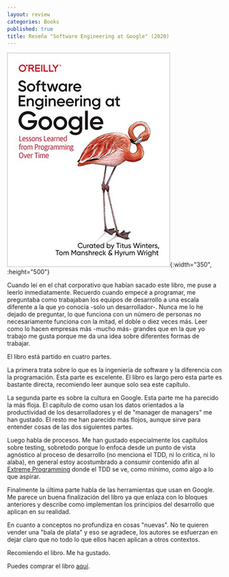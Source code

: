 ```yaml
---
layout: review
categories: Books
published: true
title: Reseña "Software Engineering at Google" (2020)
---
```

![](/assets/softwareengineeringatgooglelessonslearnedfromprogrammingovertimeenglishedition.jpg){:width="350", :height="500"}

Cuando leí en el chat corporativo que habían sacado este libro, me puse a leerlo inmediatamente. Recuerdo cuando empecé a programar, me preguntaba como trabajaban los equipos de desarrollo a una escala diferente a la que yo conocía -solo un desarrollador-. Nunca me lo he dejado de preguntar, lo que funciona con un número de personas no necesariamente funciona con la mitad, el doble o diez veces más. Leer como lo hacen empresas más -mucho más- grandes que en la que yo trabajo me gusta porque me da una idea sobre diferentes formas de trabajar.

El libro está partido en cuatro partes.

La primera trata sobre lo que es la ingeniería de software y la diferencia con la programación. Esta parte es excelente. El libro es largo pero esta parte es bastante directa, recomiendo leer aunque solo sea este capítulo.

La segunda parte es sobre la cultura en Google. Esta parte me ha parecido la más floja. El capítulo de como usan los datos orientados a la productividad de los desarrolladores y el de "manager de managers" me han gustado. El resto me han parecido más flojos, aunque sirve para entender cosas de las dos siguientes partes.

Luego habla de procesos. Me han gustado especialmente los capítulos sobre testing, sobretodo porque lo enfoca desde un punto de vista agnóstico al proceso de desarrollo (no menciona el TDD, ni lo critica, ni lo alaba), en general estoy acostumbrado a consumir contenido afín al [Extreme Programming](https://en.wikipedia.org/wiki/Extreme_programming) donde el TDD se ve, como mínimo, como algo a lo que aspirar.

Finalmente la última parte habla de las herramientas que usan en Google. Me parece un buena finalización del libro ya que enlaza con lo bloques anteriores y describe como implementan los principios del desarrollo que aplican en su realidad.

En cuanto a conceptos no profundiza en cosas "nuevas". No te quieren vender una "bala de plata" y eso se agradece, los autores se esfuerzan en dejar claro que no todo lo que ellos hacen aplican a otros contextos.

Recomiendo el libro. Me ha gustado.

Puedes comprar el libro [aquí](https://amazon.es/dp/B0859PF5HB).
